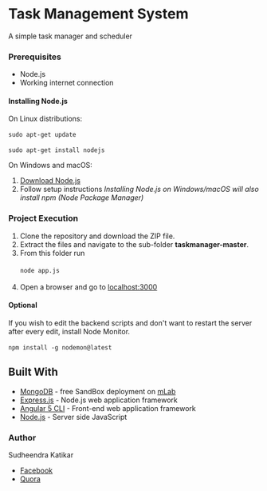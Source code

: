 # Task Management System
A simple task manager and scheduler
### Prerequisites
- Node.js
- Working internet connection
#### Installing Node.js
On Linux distributions:<br><br>
`sudo apt-get update`<br><br>
`sudo apt-get install nodejs`

On Windows and macOS:<br>
1. [Download Node.js](https://nodejs.org/en/download/)<br>
2. Follow setup instructions
*Installing Node.js on Windows/macOS will also install npm (Node Package Manager)*

### Project Execution
1. Clone the repository and download the ZIP file.
2. Extract the files and navigate to the sub-folder **taskmanager-master**.
3. From this folder run<br><br>
`node app.js`<br><br>
4. Open a browser and go to [localhost:3000](http://localhost:3000)

#### Optional
If you wish to edit the backend scripts and don't want to restart the server after every edit, install Node Monitor.<br><br>
`npm install -g nodemon@latest`

## Built With
- [MongoDB](https://mongodb.com/) - free SandBox deployment on [mLab](https://mlab.com/)
- [Express.js](https://expressjs.com/) - Node.js web application framework
- [Angular 5 CLI](https://angular.io/) - Front-end web application framework
- [Node.js](https://nodejs.org/) - Server side JavaScript

### Author
Sudheendra Katikar
- [Facebook](https://www.facebook.com/sudheeeendra)
- [Quora](https://www.quora.com/profile/Sudheendra-Katikar)
